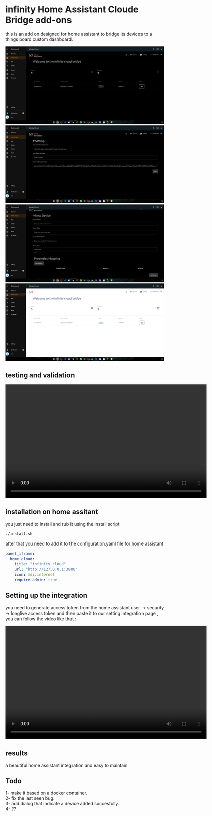 # infinity Home Assistant Cloude Bridge add-ons

this is an add on designed for home assistant to bridge its devices to a things board custom dashboard.

<img src="screenshots/Screenshot from 2024-07-08 04-00-55.png" >
<img src="screenshots/Screenshot from 2024-07-08 04-01-08.png" >
<img src="screenshots/Screenshot from 2024-07-08 04-01-18.png" >
<img src="screenshots/Screenshot from 2024-07-08 04-01-25.png" >

## testing and validation
<video width="640" height="360" controls>
  <source src="screenshots/videos/vid1.mp4" type="video/mp4">
  Your browser does not support the video tag.
</video>


## installation on home assitant 

you just need to install and rub it using the install script

```bash
./install.sh
```

after that you need to add it to the configuration.yaml file for home assistant


```yaml
panel_iframe:
  home_cloud:
    title: "infinity cloud"
    url: "http://127.0.0.1:3000"
    icon: mdi:internet
    require_admin: true
```

## Setting up the integration 

you need to generate access token from the home assistant user -> security -> longlive access token and then paste it to our setting integration page
, you can follow the video like that :-

<video width="640" height="360" controls>
  <source src="screenshots/videos/vid2.mp4" type="video/mp4">
  Your browser does not support the video tag.
</video>



## results 

a beautiful home assistant integration and easy to maintain


## Todo

1- make it based on a docker container.<br>
2- fix the last seen bug.<br>
3- add dialog that indicate a device added succesfully.<br>
4- ??
